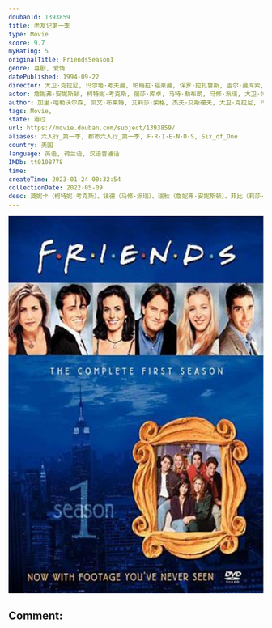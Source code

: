 ```yaml
---
doubanId: 1393859
title: 老友记第一季
type: Movie
score: 9.7
myRating: 5
originalTitle: FriendsSeason1
genre: 喜剧, 爱情
datePublished: 1994-09-22
director: 大卫·克拉尼, 玛尔塔·考夫曼, 帕梅拉·福莱曼, 保罗·拉扎鲁斯, 盖尔·曼库索, 阿兰尼·珊福德, 彼得·博内兹, 詹姆斯·伯罗斯, 艾伦·迈尔森, 迈克尔·莱拜克, 罗比·本森
actor: 詹妮弗·安妮斯顿, 柯特妮·考克斯, 丽莎·库卓, 马特·勒布朗, 马修·派瑞, 大卫·休默, 詹姆斯·迈克尔·泰勒, 多里恩·威尔逊, 安东尼·贝克曼, 梅罗拉·哈丁, 斯坦·克里希, 克劳迪娅·希勒, 卡拉·塔姆布雷利, 林·克拉克, 克里斯托弗·米兰达, 伊丽莎白·斯乔利, 詹妮弗·格雷, 梅根·卡瓦纳芙, 贝弗利·加兰, 米歇尔·拉马尔·理查德斯, 诺亚·怀尔, 安丽娜·里德·霍尔, 海伦·亨特, 詹妮弗·格兰特, 乔纳森·斯沃曼, 琼·盖博, undefined, 玛丽安·海根, 卡尔罗·因佩拉托, 乔治·克鲁尼, 汉克·阿扎利亚, 哈里·谢尔, 吉尔·古亚克, 杰·雷诺, 迪克·克拉克, undefined, 罗伯茨·布洛瑟姆, 劳伦·汤姆, 杰克·雷利, 凯莉·克拉克, 科琳·波赫雷, 丽亚·雷米尼, 韦恩·佩雷, 弗里茨·布尔, 克里斯蒂娜·皮克勒斯, 安妮塔·巴罗内, 米歇尔·维特菲尔德, 贝丝·格兰特, 迈克·哈格蒂, 巴里·海恩斯, 乔安·普林格尔, 梅里尔·马科伊, 詹妮弗·路易斯, 杰弗里·洛维尔, 科里亚·刘易斯, 约翰·艾伦·尼尔森, 乔恩·拉威茨, 埃利奥特·古尔德, 杰西卡·赫特, 玛姬·惠勒, 珍妮·希伯特, 西恩·瓦兰, 玛丽·帕特·格里森, 卡米利·萨维奥拉, 凯蒂, 摩根·费尔切尔德, 大卫·塞德尔霍姆, 费舍·史蒂芬斯, 李·加林顿, 布伦达·瓦卡罗, 罗伯特·康斯坦佐, 南茜·瓦伦, 拉里·波恩德克斯特, 乔·格拉什, 文森特·温特莱斯卡, 拉拉·哈里斯, 马克斯·怀特, 杰克·阿姆斯特朗, 詹姆斯·伯罗斯, 索菲亚·米洛斯, 拉里·哈金, 科西莫·福斯科, 南茜·卡萨罗, 马里林·托库达, 埃莉诺·多纳约, 斯图亚特·弗兰特金, 大卫·索贝尔, 杰·阿克沃内
author: 加里·哈勒沃尔森, 凯文·布莱特, 艾莉莎·荣格, 杰夫·艾斯德夫, 大卫·克拉尼, 玛尔塔·考夫曼, IraUngerleiderIraUngerleider
tags: Movie, 
state: 看过
url: https://movie.douban.com/subject/1393859/
aliases: 六人行_第一季, 都市六人行_第一季, F·R·I·E·N·D·S, Six_of_One
country: 美国
language: 英语, 荷兰语, 汉语普通话
IMDb: tt0108778
time: 
createTime: 2023-01-24 00:32:54
collectionDate: 2022-05-09
desc: 莫妮卡（柯特妮·考克斯）、钱德（马修·派瑞）、瑞秋（詹妮弗·安妮斯顿）、菲比（莉莎·库卓）、乔伊（马特·理勃兰）和罗斯（大卫·休谟）是彼此最好的朋友，一起走过十年岁月的点点滴滴。虽然老友们各有各的性...
---
```


![image](assets/p2186920269.jpg)

Comment: 
---

